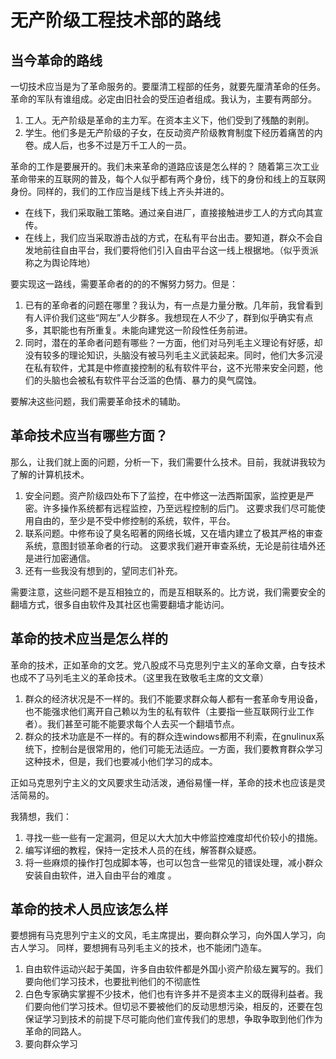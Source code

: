 # 无产阶级工程技术部的路线
## 当今革命的路线
一切技术应当是为了革命服务的。要厘清工程部的任务，就要先厘清革命的任务。
革命的军队有谁组成。必定由旧社会的受压迫者组成。我认为，主要有两部分。
1. 工人。无产阶级是革命的主力军。在资本主义下，他们受到了残酷的剥削。
2. 学生。他们多是无产阶级的子女，在反动资产阶级教育制度下经历着痛苦的内卷。成人后，也多不过是万千工人的一员。

革命的工作是要展开的。我们未来革命的道路应该是怎么样的？
随着第三次工业革命带来的互联网的普及，每个人似乎都有两个身份，线下的身份和线上的互联网身份。同样的，我们的工作应当是线下线上齐头并进的。
+ 在线下，我们采取融工策略。通过亲自进厂，直接接触进步工人的方式向其宣传。
+ 在线上，我们应当采取游击战的方式，在私有平台出击。要知道，群众不会自发地前往自由平台，我们要将他们引入自由平台这一线上根据地。（似乎贡派称之为舆论阵地）

要实现这一路线，需要革命者的的的不懈努力努力。但是：
1.  已有的革命者的问题在哪里？我认为，有一点是力量分散。几年前，我曾看到有人评价我们这些“网左”人少群多。我想现在人不少了，群到似乎确实有点多，其职能也有所重复。未能向建党这一阶段性任务前进。
2. 同时，潜在的革命者问题有哪些？一方面，他们对马列毛主义理论有好感，却没有较多的理论知识，头脑没有被马列毛主义武装起来。同时，他们大多沉浸在私有软件，尤其是中修直接控制的私有软件平台，这不光带来安全问题，他们的头脑也会被私有软件平台泛滥的色情、暴力的臭气腐蚀。

要解决这些问题，我们需要革命技术的辅助。

## 革命技术应当有哪些方面？
那么，让我们就上面的问题，分析一下，我们需要什么技术。目前，我就讲我较为了解的计算机技术。
1. 安全问题。资产阶级四处布下了监控，在中修这一法西斯国家，监控更是严密。许多操作系统都有远程监控，乃至远程控制的后门。
    这要求我们尽可能使用自由的，至少是不受中修控制的系统，软件，平台。
2. 联系问题。中修布设了臭名昭著的网络长城，又在墙内建立了极其严格的审查系统，意图封锁革命者的行动。
   这要求我们避开审查系统，无论是前往墙外还是进行加密通信。
3. 还有一些我没有想到的，望同志们补充。

需要注意，这些问题不是互相独立的，而是互相联系的。比方说，我们需要安全的翻墙方式，很多自由软件及其社区也需要翻墙才能访问。

## 革命的技术应当是怎么样的
革命的技术，正如革命的文艺。党八股成不马克思列宁主义的革命文章，白专技术也成不了马列毛主义的革命技术。（这里我在致敬毛主席的文文章）

1. 群众的经济状况是不一样的。我们不能要求群众每人都有一套革命专用设备，也不能强求他们离开自己赖以为生的私有软件（主要指一些互联网行业工作者）。我们甚至可能不能要求每个人去买一个翻墙节点。
2. 群众的技术功底是不一样的。有的群众连windows都用不利索，在gnulinux系统下，控制台是很常用的，他们可能无法适应。一方面，我们要教育群众学习这种技术，但是，我们也要减小他们学习的成本。

正如马克思列宁主义的文风要求生动活泼，通俗易懂一样，革命的技术也应该是灵活简易的。

我猜想，我们：
1. 寻找一些一些有一定漏洞，但足以大大加大中修监控难度却代价较小的措施。
2. 编写详细的教程，保持一定技术人员的在线，解答群众疑惑。
3. 将一些麻烦的操作打包成脚本等，也可以包含一些常见的错误处理，减小群众安装自由软件，进入自由平台的难度 。

## 革命的技术人员应该怎么样
要想拥有马克思列宁主义的文风，毛主席提出，要向群众学习，向外国人学习，向古人学习。
同样，要想拥有马列毛主义的技术，也不能闭门造车。
1. 自由软件运动兴起于美国，许多自由软件都是外国小资产阶级左翼写的。我们要向他们学习技术，也要批判他们的不彻底性 
2. 白色专家确实掌握不少技术，他们也有许多并不是资本主义的既得利益者。我们要向他们学习技术。但切忌不要被他们的反动思想污染，相反的，还要在包保证学习到技术的前提下尽可能向他们宣传我们的思想，争取争取到他们作为革命的同路人。
3. 要向群众学习
<!--stackedit_data:
eyJoaXN0b3J5IjpbODUzNzQwMjgzLC0xNjc2MzMwMTExLC03MD
g4NTI3NjcsLTE5MjQzNzI5NDRdfQ==
-->